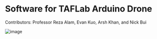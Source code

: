 # Software for TAFLab Arduino Drone

Contributors: Professor Reza Alam, Evan Kuo, Arsh Khan, and Nick Bui

![image](https://github.com/user-attachments/assets/d756617c-8480-4dbe-b252-16939c93949b)
